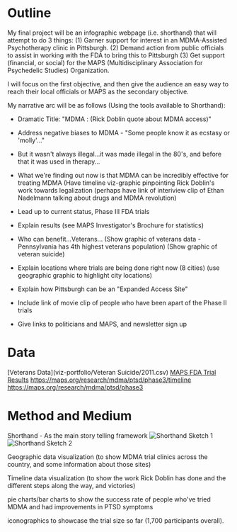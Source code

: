 # Outline
My final project will be an infographic webpage (i.e. shorthand) that will attempt to do 3 things:
(1) Garner support for interest in an MDMA-Assisted Psychotherapy clinic in Pittsburgh.
(2) Demand action from public officials to assist in working with the FDA to bring this to Pittsburgh
(3) Get support (financial, or social) for the MAPS (Multidisciplinary Association for Psychedelic Studies) Organization.

I will focus on the first objective, and then give the audience an easy way to reach their local officials or MAPS as the secondary objective.

My narrative arc will be as follows (Using the tools available to Shorthand):
- Dramatic Title: "MDMA : (Rick Doblin quote about MDMA access)"
- Address negative biases to MDMA - "Some people know it as ecstasy or 'molly'..."
- But it wasn't always illegal...it was made illegal in the 80's, and before that it was used in therapy...
- What we're finding out now is that MDMA can be incredibly effective for treating MDMA
  (Have timeline viz-graphic pinpointing Rick Doblin's work towards legalization
  (perhaps have link of interiview clip of Ethan Nadelmann talking about drugs and MDMA revolution)
  
- Lead up to current status, Phase III FDA trials
- Explain results (see MAPS Investigator's Brochure for statistics)
- Who can benefit...Veterans...
  (Show graphic of veterans data - Pennsylvania has 4th highest veterans population)
  (Show graphic of veteran suicide)
  
- Explain locations where trials are being done right now (8 cities)
  (use geographic graphic to highlight city locations)
  
- Explain how Pittsburgh can be an "Expanded Access Site"

- Include link of movie clip of people who have been apart of the Phase II trials

- Give links to politicians and MAPS, and newsletter sign up

# Data
[Veterans Data](viz-portfolio/Veteran Suicide/2011.csv)
[MAPS FDA Trial Results](https://wilson-mui.github.io/viz-portfolio/MAPS_2018_MDMA_Investigators_Brochure_Edition10_10JUL2018.pdf)
https://maps.org/research/mdma/ptsd/phase3/timeline
https://maps.org/research/mdma/ptsd/phase3
      
      
# Method and Medium
Shorthand - As the main story telling framework
![Shorthand Sketch 1](https://wilson-mui.github.io/viz-portfolio/IMG_20190210_215636.jpg)
![Shorthand Sketch 2](https://github.com/Wilson-Mui/viz-portfolio/IMG_20190210_215641.jpg)
      


Geographic data visualization (to show MDMA trial clinics across the country, and some information about those sites)

Timeline data visualization (to show the work Rick Doblin has done and the different steps along the way, and victories)

pie charts/bar charts to show the success rate of people who've tried MDMA and had improvements in PTSD symptoms

iconographics to showcase the trial size so far (1,700 participants overall).
